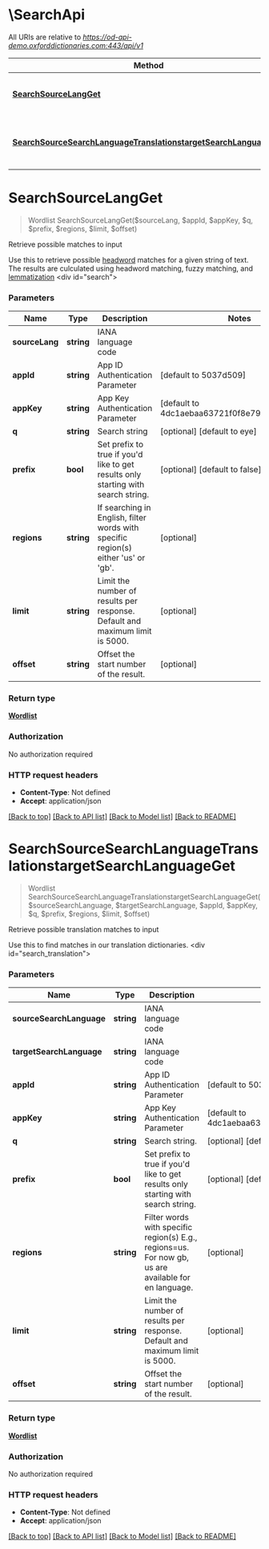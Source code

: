 # \SearchApi

All URIs are relative to *https://od-api-demo.oxforddictionaries.com:443/api/v1*

Method | HTTP request | Description
------------- | ------------- | -------------
[**SearchSourceLangGet**](SearchApi.md#SearchSourceLangGet) | **Get** /search/{source_lang} | Retrieve possible matches to input
[**SearchSourceSearchLanguageTranslationstargetSearchLanguageGet**](SearchApi.md#SearchSourceSearchLanguageTranslationstargetSearchLanguageGet) | **Get** /search/{source_search_language}/translations&#x3D;{target_search_language} | Retrieve possible translation matches to input


# **SearchSourceLangGet**
> Wordlist SearchSourceLangGet($sourceLang, $appId, $appKey, $q, $prefix, $regions, $limit, $offset)

Retrieve possible matches to input

 Use this to retrieve possible [headword](documentation/glossary?term=headword) matches for a given string of text. The results are culculated using headword matching, fuzzy matching, and [lemmatization](documentation/glossary?term=lemma)     <div id=\"search\"></div> 


### Parameters

Name | Type | Description  | Notes
------------- | ------------- | ------------- | -------------
 **sourceLang** | **string**| IANA language code | 
 **appId** | **string**| App ID Authentication Parameter | [default to 5037d509]
 **appKey** | **string**| App Key Authentication Parameter | [default to 4dc1aebaa63721f0f8e79a55e2514bc7]
 **q** | **string**| Search string | [optional] [default to eye]
 **prefix** | **bool**| Set prefix to true if you&#39;d like to get results only starting with search string. | [optional] [default to false]
 **regions** | **string**| If searching in English, filter words with specific region(s) either &#39;us&#39; or &#39;gb&#39;. | [optional] 
 **limit** | **string**| Limit the number of results per response. Default and maximum limit is 5000. | [optional] 
 **offset** | **string**| Offset the start number of the result. | [optional] 

### Return type

[**Wordlist**](Wordlist.md)

### Authorization

No authorization required

### HTTP request headers

 - **Content-Type**: Not defined
 - **Accept**: application/json

[[Back to top]](#) [[Back to API list]](../README.md#documentation-for-api-endpoints) [[Back to Model list]](../README.md#documentation-for-models) [[Back to README]](../README.md)

# **SearchSourceSearchLanguageTranslationstargetSearchLanguageGet**
> Wordlist SearchSourceSearchLanguageTranslationstargetSearchLanguageGet($sourceSearchLanguage, $targetSearchLanguage, $appId, $appKey, $q, $prefix, $regions, $limit, $offset)

Retrieve possible translation matches to input

 Use this to find matches in our translation dictionaries.    <div id=\"search_translation\"></div> 


### Parameters

Name | Type | Description  | Notes
------------- | ------------- | ------------- | -------------
 **sourceSearchLanguage** | **string**| IANA language code | 
 **targetSearchLanguage** | **string**| IANA language code | 
 **appId** | **string**| App ID Authentication Parameter | [default to 5037d509]
 **appKey** | **string**| App Key Authentication Parameter | [default to 4dc1aebaa63721f0f8e79a55e2514bc7]
 **q** | **string**| Search string. | [optional] [default to eye]
 **prefix** | **bool**| Set prefix to true if you&#39;d like to get results only starting with search string. | [optional] [default to false]
 **regions** | **string**| Filter words with specific region(s) E.g., regions&#x3D;us. For now gb, us are available for en language. | [optional] 
 **limit** | **string**| Limit the number of results per response. Default and maximum limit is 5000. | [optional] 
 **offset** | **string**| Offset the start number of the result. | [optional] 

### Return type

[**Wordlist**](Wordlist.md)

### Authorization

No authorization required

### HTTP request headers

 - **Content-Type**: Not defined
 - **Accept**: application/json

[[Back to top]](#) [[Back to API list]](../README.md#documentation-for-api-endpoints) [[Back to Model list]](../README.md#documentation-for-models) [[Back to README]](../README.md)

